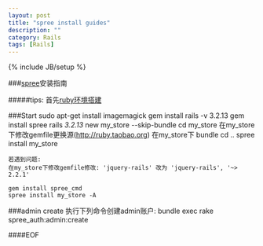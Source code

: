 ```yaml
---
layout: post
title: "spree install guides"
description: ""
category: Rails
tags: [Rails]
---
```

{% include JB/setup %}

###[spree](https://github.com/zhulinpinyu/spree)安装指南
    
#####tips:
首先[ruby环境搭建](https://www.evernote.com/shard/s241/sh/f43d6b5f-c385-46e2-aa50-fb415e1d20b1/f12e8e152d9a871223d1c620b4897da8)

###Start
    sudo apt-get install imagemagick
    gem install rails -v 3.2.13
    gem install spree
    rails _3.2.13_ new my_store --skip-bundle
    cd my_store
    在my_store下修改gemfile更换源(http://ruby.taobao.org)
    在my_store下 bundle
    cd ..
    spree install my_store
    
    若遇到问题:
    在my_store下修改gemfile修改: 'jquery-rails' 改为 'jquery-rails', '~> 2.2.1'
    
    gem install spree_cmd
    spree install my_store -A
    
###admin create
    执行下列命令创建admin账户:
    bundle exec rake spree_auth:admin:create
    
####EOF    